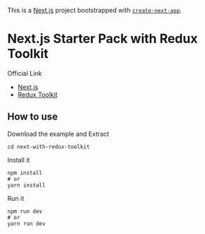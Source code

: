 This is a [Next.js](https://nextjs.org/) project bootstrapped with [`create-next-app`](https://github.com/ytahirkose/Quick-Next.js-Pack-With-Redux-Toolkit).

# Next.js Starter Pack with Redux Toolkit 

Official Link
- [Next.js](https://nextjs.org/)
- [Redux Toolkit](https://redux-toolkit.js.org/)

## How to use
Download the example and Extract
```
cd next-with-redux-toolkit
```

Install it

```
npm install 
# or
yarn install
```

Run it
```
npm run dev
# or
yarn run dev
```
